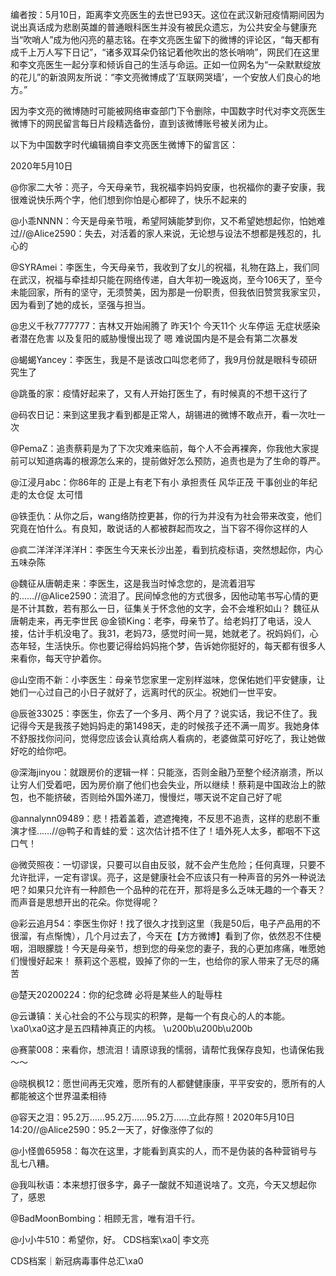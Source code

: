 编者按：5月10日，距离李文亮医生的去世已93天。这位在武汉新冠疫情期间因为说出真话成为悲剧英雄的普通眼科医生并没有被民众遗忘，为公共安全与健康充当“吹哨人”成为他闪亮的墓志铭。在李文亮医生留下的微博的评论区，“每天都有成千上万人写下日记”，“诸多双耳朵仍铭记着他吹出的悠长哨响”，网民们在这里和李文亮医生一起分享和倾诉自己的生活与命运。正如一位网名为“一朵默默绽放的花儿”的新浪网友所说：“李文亮微博成了‘互联网哭墙’，一个安放人们良心的地方。”

因为李文亮的微博随时可能被网络审查部门下令删除，中国数字时代对李文亮医生微博下的网民留言每日片段精选备份，直到该微博账号被关闭为止。 

以下为中国数字时代编辑摘自李文亮医生微博下的留言区：

2020年5月10日

@你家二大爷：亮子，今天母亲节，我祝福李妈妈安康，也祝福你的妻子安康，我很难说快乐两个字，他们想到你怕是心都碎了，快乐不起来的

@小乖NNNN：今天是母亲节哦，希望阿姨能梦到你，又不希望她想起你，怕她难过//@Alice2590：失去，对活着的家人来说，无论想与设法不想都是残忍的，扎心的

@SYRAmei：李医生，今天母亲节，我收到了女儿的祝福，礼物在路上，我们同在武汉，祝福与牵挂却只能在网络传递，自大年初一晚返岗，至今106天了，至今未能回家，所有的坚守，无须赞美，因为那是一份职责，但我依旧赞赏我家宝贝，因为看到了她的成长，坚强与担当。

@忠义千秋7777777：吉林又开始闹腾了 昨天1个 今天11个 火车停运 无症状感染者潜在危害 以及复阳的威胁慢慢出现了 嗯 难说国内是不是会有第二次暴发

@蝎蝎Yancey：李医生，我是不是该改口叫您老师了，我9月份就是眼科专硕研究生了

@跳蚤的家：疫情好起来了，又有人开始打医生了，有时候真的不想干这行了

@码农日记：来到这里我才看到都是正常人，胡锡进的微博不敢点开，看一次吐一次

@PemaZ：追责蔡莉是为了下次灾难来临前，每个人不会再裸奔，你我他大家提前可以知道病毒的根源怎么来的，提前做好怎么预防，追责也是为了生命的尊严。

@江浸月abc：你86年的 正是上有老下有小 承担责任 风华正茂 干事创业的年纪 走的太仓促 太可惜

@铁歪仇：从你之后，wang络防控更甚，你的行为并没有为社会带来改变，他们究竟在怕什么。有良知，敢说话的人都被群起而攻之，当下容不得你这样的人

@疯二洋洋洋洋洋H：李医生今天来长沙出差，看到抗疫标语，突然想起你，内心五味杂陈

@魏征从唐朝走来：李医生，这是我当时悼念您的，是流着泪写的……//@Alice2590：流泪了。民间悼念他的方式很多，因他动笔书写心情的更是不计其数，若有那么一日，征集关于怀念他的文字，会不会堆积如山？ 魏征从唐朝走来，再无李世民 @金锁King：老李，母亲节了。给老妈打了电话，没人接，估计手机没电了。我31，老妈73，感觉时间一晃，她就老了。祝妈妈们，心态年轻，生活快乐。你也要记得给妈妈拖个梦，告诉她你挺好的，每天都有很多人来看你，每天守护着你。

@山空雨不新：小李医生：母亲节您家里一定别样滋味，您保佑她们平安健康，让她们一心过自己的小日子就好了，远离时代的灰尘。祝她们一世平安。

@辰爸33025：李医生，你去了一个多月、两个月了？说实话，我记不住了。我记得今天是我孩子她妈妈走的第1498天，走的时候孩子还不满一周岁。我她身体不舒服找你问问，觉得您应该会认真给病人看病的，老婆做菜可好吃了，我让她做好吃的给你吧。

@深海jinyou：就跟房价的逻辑一样：只能涨，否则金融乃至整个经济崩溃，所以让穷人们受着吧，因为房价崩了他们也会失业，所以继续！蔡莉是中国政治上的脓包，也不能挤破，否则给外国外递刀，慢慢烂，哪天说不定自己好了呢

@annalynn09489：悲！捂着盖着，遮遮掩掩，不反思不追责，这样的悲剧不重演才怪……//@鸭子和青蛙的爱：这次估计捂不住了！墙外死人太多，都咽不下这口气！

@微荧照夜：一切谬误，只要可以自由反驳，就不会产生危险；任何真理，只要不允许批评，一定有谬误。亮子，这是健康社会不应该只有一种声音的另外一种说法吧？如果只允许有一种颜色一个品种的花在开，那将是多么乏味无趣的一个春天？而声音是思想开出的花朵。你觉得呢？

@彩云追月54：李医生你好！找了很久才找到这里（我是50后，电子产品用的不很溜，有点惭愧），几个月过去了，今天在【方方微博】看到了你，依然忍不住梗咽，泪眼朦胧！今天是母亲节，想到您的母亲您的妻子，我的心更加疼痛，唯愿她们慢慢好起来！ 蔡莉这个恶棍，毁掉了你的一生，也给你的家人带来了无尽的痛苦

@楚天20200224：你的纪念碑 必将是某些人的耻辱柱

@云谦镇：关心社会的不公与现实的积弊，是每一个有良心的人的本能。\xa0\xa0这才是五四精神真正的内核。 \u200b\u200b\u200b

@赛蒙008：来看你，想流泪！请原谅我的懦弱，请帮忙我保存良知，也请保佑我～～

@晓枫枫12：愿世间再无灾难，愿所有的人都健健康康，平平安安的，愿所有的人都能被这个世界温柔相待

@容天之泪：95.2万……95.2万……95.2万……立此存照！2020年5月10日14:20//@Alice2590：95.2一天了，好像涨停了似的

@小怪兽65958：每次在这里，才能看到真实的人，而不是伪装的各种营销号与乱七八糟。

@我叫秋语：本来想打很多字，鼻子一酸就不知道说啥了。文亮，今天又想起你了，感恩

@BadMoonBombing：相顾无言，唯有泪千行。

@小小牛510：希望你，好。 CDS档案\xa0| 李文亮

CDS档案｜新冠病毒事件总汇\xa0


